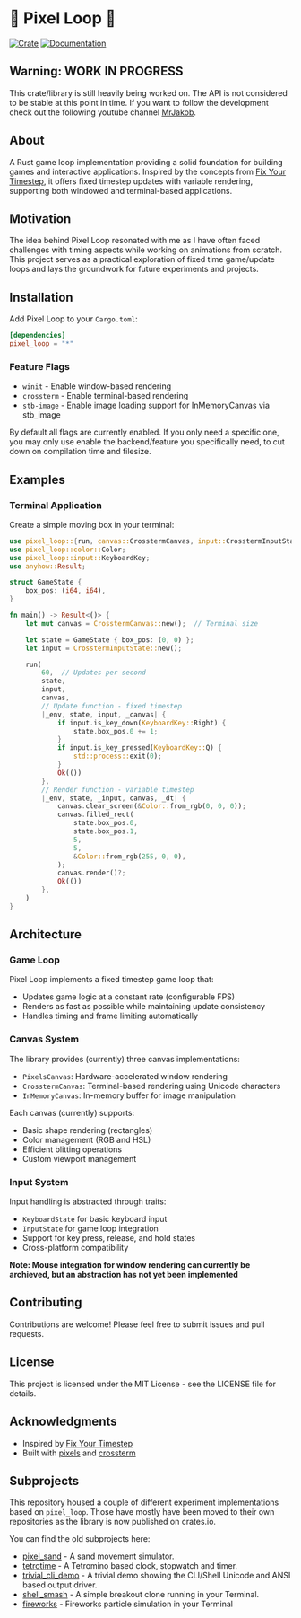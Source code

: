 # 🎨 Pixel Loop 🔁

[![Crate](https://img.shields.io/crates/v/pixel_loop.svg)](https://crates.io/crates/pixel_loop)
[![Documentation](https://docs.rs/pixel_loop/badge.svg)](https://docs.rs/pixel_loop)

## Warning: **WORK IN PROGRESS**

This crate/library is still heavily being worked on. The API is not considered to be stable at this point in time. If you want to follow the development check out the following youtube channel [MrJakob](https://youtube.com/c/mrjakob).

## About

A Rust game loop implementation providing a solid foundation for building games and interactive applications. Inspired by the concepts from [Fix Your Timestep](https://gafferongames.com/post/fix_your_timestep/), it offers fixed timestep updates with variable rendering, supporting both windowed and terminal-based applications.

## Motivation

The idea behind Pixel Loop resonated with me as I have often faced challenges with timing aspects while working on animations from scratch. This project serves as a practical exploration of fixed time game/update loops and lays the groundwork for future experiments and projects.

## Installation

Add Pixel Loop to your `Cargo.toml`:

```toml
[dependencies]
pixel_loop = "*"
```

### Feature Flags

- `winit` - Enable window-based rendering
- `crossterm` - Enable terminal-based rendering
- `stb-image` - Enable image loading support for InMemoryCanvas via stb_image

By default all flags are currently enabled. If you only need a specific one, you may only use enable the backend/feature you specifically need, to cut down on compilation time and filesize.

## Examples

### Terminal Application

Create a simple moving box in your terminal:

```rust
use pixel_loop::{run, canvas::CrosstermCanvas, input::CrosstermInputState};
use pixel_loop::color::Color;
use pixel_loop::input::KeyboardKey;
use anyhow::Result;

struct GameState {
    box_pos: (i64, i64),
}

fn main() -> Result<()> {
    let mut canvas = CrosstermCanvas::new();  // Terminal size

    let state = GameState { box_pos: (0, 0) };
    let input = CrosstermInputState::new();

    run(
        60,  // Updates per second
        state,
        input,
        canvas,
        // Update function - fixed timestep
        |_env, state, input, _canvas| {
            if input.is_key_down(KeyboardKey::Right) {
                state.box_pos.0 += 1;
            }
            if input.is_key_pressed(KeyboardKey::Q) {
                std::process::exit(0);
            }
            Ok(())
        },
        // Render function - variable timestep
        |_env, state, _input, canvas, _dt| {
            canvas.clear_screen(&Color::from_rgb(0, 0, 0));
            canvas.filled_rect(
                state.box_pos.0,
                state.box_pos.1,
                5,
                5,
                &Color::from_rgb(255, 0, 0),
            );
            canvas.render()?;
            Ok(())
        },
    )
}
```

## Architecture

### Game Loop

Pixel Loop implements a fixed timestep game loop that:

- Updates game logic at a constant rate (configurable FPS)
- Renders as fast as possible while maintaining update consistency
- Handles timing and frame limiting automatically

### Canvas System

The library provides (currently) three canvas implementations:

- `PixelsCanvas`: Hardware-accelerated window rendering
- `CrosstermCanvas`: Terminal-based rendering using Unicode characters
- `InMemoryCanvas`: In-memory buffer for image manipulation

Each canvas (currently) supports:

- Basic shape rendering (rectangles)
- Color management (RGB and HSL)
- Efficient blitting operations
- Custom viewport management

### Input System

Input handling is abstracted through traits:

- `KeyboardState` for basic keyboard input
- `InputState` for game loop integration
- Support for key press, release, and hold states
- Cross-platform compatibility

**Note: Mouse integration for window rendering can currently be archieved, but an abstraction has not yet been implemented**

## Contributing

Contributions are welcome! Please feel free to submit issues and pull requests.

## License

This project is licensed under the MIT License - see the LICENSE file for details.

## Acknowledgments

- Inspired by [Fix Your Timestep](https://gafferongames.com/post/fix_your_timestep/)
- Built with [pixels](https://github.com/parasyte/pixels) and [crossterm](https://github.com/crossterm-rs/crossterm)

## Subprojects

This repository housed a couple of different experiment implementations based on
`pixel_loop`. Those have mostly have been moved to their own repositories as
the library is now published on crates.io.

You can find the old subprojects here:

* [pixel_sand](https://github.com/jakobwesthoff/pixel_sand) - A sand movement simulator.
* [tetrotime](https://github.com/jakobwesthoff/tetrotime) - A Tetromino based clock, stopwatch and timer.
* [trivial_cli_demo](examples/trivial_cli_demo/README.md) - A trivial demo showing the CLI/Shell Unicode and ANSI based output driver.
* [shell_smash](https://github.com/jakobwesthofF/shell_smash) - A simple breakout clone running in your Terminal.
* [fireworks](https://github.com/jakobwesthoff/pixel_fireworks) - Fireworks particle simulation in your Terminal
